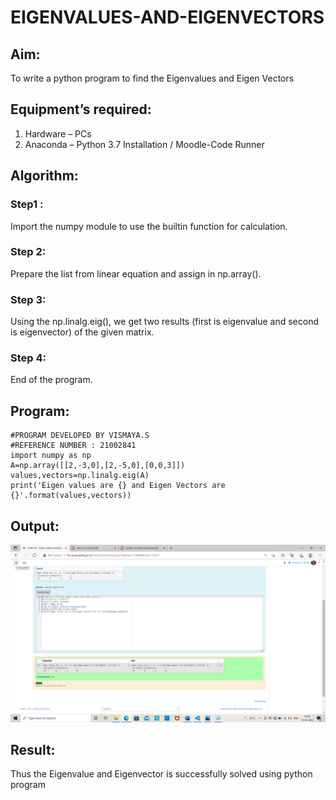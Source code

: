 # EIGENVALUES-AND-EIGENVECTORS
## Aim:
To write a python program to find the Eigenvalues and Eigen Vectors
## Equipment’s required:
1. 	Hardware – PCs
2. 	Anaconda – Python 3.7 Installation / Moodle-Code Runner
## Algorithm:
### Step1 : 
Import the numpy module to use the builtin function for calculation.
### Step 2:
 Prepare the list from linear equation and assign in np.array().
### Step 3: 
Using the np.linalg.eig(), we get two results (first is eigenvalue and second is eigenvector) of the given matrix.
### Step 4:
 End of the program.

## Program:
~~~
#PROGRAM DEVELOPED BY VISMAYA.S
#REFERENCE NUMBER : 21002841
import numpy as np
A=np.array([[2,-3,0],[2,-5,0],[0,0,3]])
values,vectors=np.linalg.eig(A)
print('Eigen values are {} and Eigen Vectors are {}'.format(values,vectors))
~~~

## Output:
![GitHub logo](eigen.png)

## Result:
Thus the Eigenvalue and Eigenvector is successfully solved using python program
